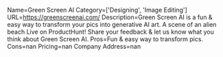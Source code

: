 Name=Green Screen AI
Category=['Designing', 'Image Editing']
URL=https://greenscreenai.com/
Description=Green Screen AI is a fun & easy way to transform your pics into generative AI art. A scene of an alien beach Live on ProductHunt! Share your feedback & let us know what you think about Green Screen AI.
Pros=Fun & easy way to transform pics.
Cons=nan
Pricing=nan
Company Address=nan
